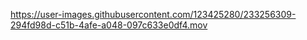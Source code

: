 https://user-images.githubusercontent.com/123425280/233256309-294fd98d-c51b-4afe-a048-097c633e0df4.mov
